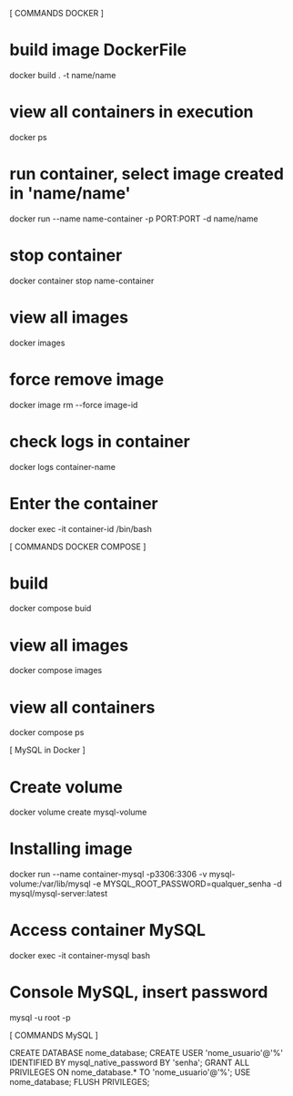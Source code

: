 [ COMMANDS DOCKER ]
# build image DockerFile
docker build . -t name/name

# view all containers in execution
docker ps

# run container, select image created in 'name/name'
docker run --name name-container -p PORT:PORT -d name/name

# stop container
docker container stop name-container

# view all images
docker images

# force remove image
docker image rm --force image-id

# check logs in container
docker logs container-name

# Enter the container
docker exec -it container-id /bin/bash

[ COMMANDS DOCKER COMPOSE ]

# build
docker compose buid

# view all images
docker compose images

# view all containers
docker compose ps

[ MySQL in Docker ]

# Create volume
docker volume create mysql-volume

# Installing image 
docker run --name container-mysql -p3306:3306 -v mysql-volume:/var/lib/mysql -e MYSQL_ROOT_PASSWORD=qualquer_senha -d mysql/mysql-server:latest

# Access container MySQL
docker exec -it container-mysql bash

# Console MySQL, insert password
mysql -u root -p

[ COMMANDS MySQL ]

CREATE DATABASE nome_database;
CREATE USER 'nome_usuario'@'%' IDENTIFIED BY mysql_native_password BY 'senha';
GRANT ALL PRIVILEGES ON nome_database.* TO 'nome_usuario'@'%';
USE nome_database;
FLUSH PRIVILEGES;
